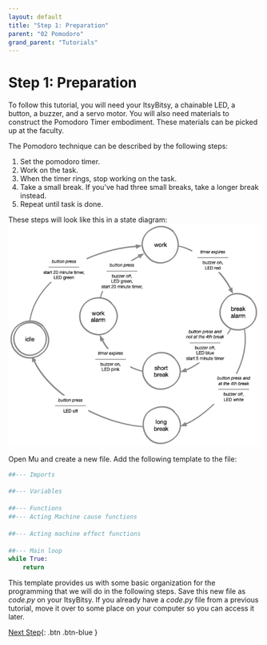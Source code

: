 ```yaml
---
layout: default
title: "Step 1: Preparation"
parent: "02 Pomodoro"
grand_parent: "Tutorials"
---
```


# Step 1: Preparation
To follow this tutorial, you will need your ItsyBitsy, a chainable LED, a button, a buzzer, and a servo motor. You will also need materials to construct the Pomodoro Timer embodiment. These materials can be picked up at the faculty.

The Pomodoro technique can be described by the following steps:

1.  Set the pomodoro timer.
2.  Work on the task.
3.  When the timer rings, stop working on the task.
4.  Take a small break. If you've had three small breaks, take a longer break instead.
5.  Repeat until task is done.

These steps will look like this in a state diagram:
![Pomodoro State Diagram](assets/pomodoro-states.png)

Open Mu and create a new file. Add the following template to the file:

```python
##--- Imports

##--- Variables

##--- Functions
##--- Acting Machine cause functions

##--- Acting machine effect functions

##--- Main loop
while True:
	return

```
This template provides us with some basic organization for the programming that we will do in the following steps. Save this new file as *code.py* on your ItsyBitsy. If you already have a *code.py* file from a previous tutorial, move it over to some place on your computer so you can access it later.

[Next Step](step2){: .btn .btn-blue }
